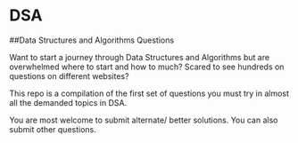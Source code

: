 # DSA
##Data Structures and Algorithms Questions

Want to start a journey through Data Structures and Algorithms but are overwhelmed where to start and how to much? Scared to see hundreds on questions on different websites?

This repo is a compilation of the first set of questions you must try in almost all the demanded topics in DSA. 

You are most welcome to submit alternate/ better solutions. You can also submit other questions. 


